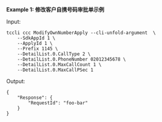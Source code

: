 **Example 1: 修改客户自携号码审批单示例**



Input: 

```
tccli ccc ModifyOwnNumberApply --cli-unfold-argument  \
    --SdkAppId 1 \
    --ApplyId 1 \
    --Prefix 1145 \
    --DetailList.0.CallType 2 \
    --DetailList.0.PhoneNumber 02012345678 \
    --DetailList.0.MaxCallCount 1 \
    --DetailList.0.MaxCallPSec 1
```

Output: 
```
{
    "Response": {
        "RequestId": "foo-bar"
    }
}
```

